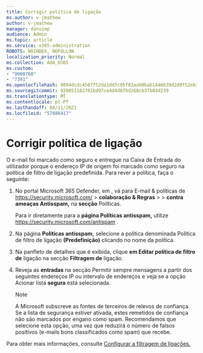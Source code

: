 ```yaml
---
title: Corrigir política de ligação
ms.author: v-jmathew
author: v-jmathew
manager: dansimp
audience: Admin
ms.topic: article
ms.service: o365-administration
ROBOTS: NOINDEX, NOFOLLOW
localization_priority: Normal
ms.collection: Adm_O365
ms.custom:
- "9000760"
- "7391"
ms.openlocfilehash: 9094dcdc4507f52da1dd7c95f83aa98bab1446639d2d9f52eb3a7bc849dc183c
ms.sourcegitcommit: 920051182781bd97ce4d4d6fbd268cb37b84d239
ms.translationtype: MT
ms.contentlocale: pt-PT
ms.lasthandoff: 08/11/2021
ms.locfileid: "57888417"
---
```

# <a name="fix-connection-policy"></a>Corrigir política de ligação

O e-mail foi marcado como seguro e entregue na Caixa de Entrada do utilizador porque o endereço IP de origem foi marcado como seguro na política de filtro de ligação predefinida. Para rever a política, faça o seguinte:

1. No portal Microsoft 365 Defender, em , vá para E-mail & políticas de <https://security.microsoft.com/>  \> **colaboração & Regras** \>  \> **contra ameaças Antisspam,** na **secção** Políticas.

   Para ir diretamente para a **página Políticas antisspam,** utilize <https://security.microsoft.com/antispam> .

2. Na página **Políticas antisspam,** selecione a política denominada Política de filtro de ligação **(Predefinição)** clicando no nome da política.

3. Na panfleto de detalhes que é exibida, clique **em Editar política de filtro de** ligação na secção **Filtragem de** ligação.

4. Reveja as **entradas** na secção Permitir sempre mensagens a partir dos seguintes endereços IP ou intervalo de endereços e veja se a opção Acionar lista **segura** está selecionada.

   > [!NOTE]
   > A Microsoft subscreve as fontes de terceiros de relevos de confiança. Se a lista de segurança estiver ativada, estes remetidos de confiança não são marcados por engano como spam. Recomendamos que selecione esta opção, uma vez que reduzirá o número de falsos positivos (e-mails bons classificados como spam) que recebe.

Para obter mais informações, consulte [Configurar a filtragem de ligações.](https://docs.microsoft.com/microsoft-365/security/office-365-security/configure-the-connection-filter-policy)
